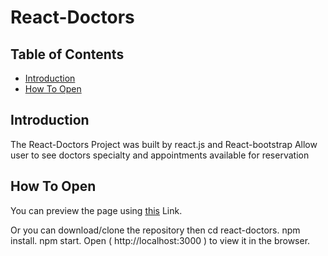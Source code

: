 # React-Doctors

## Table of Contents

* [Introduction](#introduction)
* [How To Open](#howtoopen)


## Introduction

The React-Doctors Project was built by react.js and React-bootstrap 
Allow user to see doctors specialty and appointments available for reservation


## How To Open

You can preview the page using [this](https://EslamMohamed74.github.io/React-Doctors/) Link.

Or you can download/clone the repository then 
cd react-doctors.
npm install.
npm start.
Open ( http://localhost:3000 ) to view it in the browser.